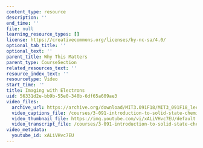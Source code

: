 ```yaml
---
content_type: resource
description: ''
end_time: ''
file: null
learning_resource_types: []
license: https://creativecommons.org/licenses/by-nc-sa/4.0/
optional_tab_title: ''
optional_text: ''
parent_title: Why This Matters
parent_type: CourseSection
related_resources_text: ''
resource_index_text: ''
resourcetype: Video
start_time: ''
title: Imaging with Electrons
uid: 56331d2e-bb9b-55e0-340b-6df65a609ae3
video_files:
  archive_url: https://archive.org/download/MIT3.091F18/MIT3_091F18_lec05_wtm_300k.mp4
  video_captions_file: /courses/3-091-introduction-to-solid-state-chemistry-fall-2018/xALiVHvc7EU_captions.webvtt
  video_thumbnail_file: https://img.youtube.com/vi/xALiVHvc7EU/default.jpg
  video_transcript_file: /courses/3-091-introduction-to-solid-state-chemistry-fall-2018/cd6c434ec209b3e80313a840a424c8b9_xALiVHvc7EU.pdf
video_metadata:
  youtube_id: xALiVHvc7EU
---
```

